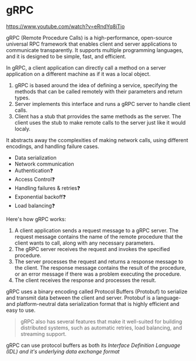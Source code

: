 # gRPC

https://www.youtube.com/watch?v=eRndYq8iTio


gRPC (Remote Procedure Calls) is a high-performance, open-source universal RPC framework that enables client and server applications to communicate transparently. It supports multiple programming languages, and it is designed to be simple, fast, and efficient.

In gRPC, a client application can directly call a method on a server application on a different machine as if it was a local object. 

1. gRPC is based around the idea of defining a service, specifying the methods that can be called remotely with their parameters and return types.
2. Server implements this interface and runs a gRPC server to handle client calls.
3. Client has a stub that prrovides the same methods as the server. The client uses the stub to make remote calls to the server just like it would localy.

It abstracts away the ccomplexities of making network calls, using different encodings, and handling failure cases.
* Data serialization
* Network communication
* Authentication❓
* Access Control❓
* Handling failures & retries❓
* Exponential backoff❓
* Load balancing❓

Here's how gRPC works:

1. A client application sends a request message to a gRPC server. The request message contains the name of the remote procedure that the client wants to call, along with any necessary parameters.
2. The gRPC server receives the request and invokes the specified procedure.
3. The server processes the request and returns a response message to the client. The response message contains the result of the procedure, or an error message if there was a problem executing the procedure.
4. The client receives the response and processes the result.

gRPC uses a binary encoding called Protocol Buffers (Protobuf) to serialize and transmit data between the client and server. Protobuf is a language- and platform-neutral data serialization format that is highly efficient and easy to use.

> gRPC also has several features that make it well-suited for building distributed systems, such as automatic retries, load balancing, and streaming support.

gRPC can use protocol buffers as both its *Interface Definition Language (IDL) and it's underlying data exchange format*

